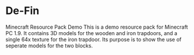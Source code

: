 # De-Fin
Minecraft Resource Pack Demo
This is a demo resource pack for Minecraft PC 1.9. It contains 3D models for the wooden and iron trapdoors, and a single 64x texture for the iron trapdoor. Its purpose is to show the use of seperate models for the two blocks.
